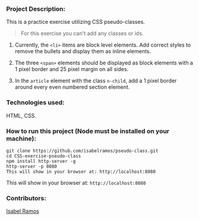 ### Project Description:

This is a practice exercise utilizing CSS pseudo-classes.

> For this exercise you can't add any classes or ids.

1. Currently, the `<li>` items are block level elements. Add correct styles to remove the bullets and display them as inline elements.

2. The three `<span>` elements should be displayed as block elements with a 1 pixel border and 25 pixel margin on all sides.

3. In the `article` element with the class `n-child`, add a 1 pixel border around every even numbered section element.

### Technologies used:

HTML, CSS.

### How to run this project (Node must be installed on your machine):

```
git clone https://github.com/isabelramos/pseudo-class.git
cd CSS-exercise-pseudo-class
npm install http-server -g
http-server -p 8080
This will show in your browser at: http://localhost:8080
```
This will show in your browser at: `http://localhost:8080`

### Contributors:
[Isabel Ramos](https://github.com/isabelramos)